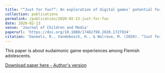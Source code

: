 ```yaml
---
title: "“Just for fun?”: An exploration of digital games’ potential for eudaimonic media experiences among Flemish adolescents"
collection: publications
permalink: /publication/2020-02-13-just-for-fun
date: 2020-02-13
venue: 'Journal of Children and Media'
paperurl: 'https://doi.org/10.1080/17482798.2020.1727934'
citation: 'Daneels, R., Vandebosch, H., & Walrave, M. (2020). “Just for fun?”: An exploration of digital games’ potential for eudaimonic media experiences among Flemish adolescents. <i>Journal for Children and Media</i>. 14(3), 285-301.'
---
```

This paper is about eudaimonic game experiences among Flemish adolescents.

[Download paper here - Author's version](http://academicpages.github.io/files/paper1.pdf)
